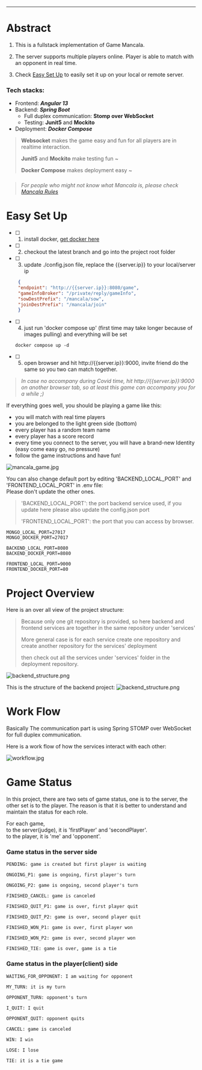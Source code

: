 
___
# Abstract
1. This is a fullstack implementation of Game Mancala.

2. The server supports multiple players online. Player is able to match with an opponent in real time. 

4. Check [Easy Set Up](#easy-set-up) to easily set it up on your local or remote server.


### Tech stacks:
  - Frontend: ***Angular 13***
  - Backend: ***Spring Boot***
    - Full duplex communication: **Stomp over WebSocket**
    - Testing: **Junit5** and **Mockito**
  - Deployment: ***Docker Compose***
 

> **Websocket** makes the game easy and fun for all players are in realtime interaction. 
> 
> **Junit5** and **Mockito** make testing fun ~
> 
> **Docker Compose** makes deployment easy ~

###
> *For people who might not know what Mancala is, please check [Mancala Rules](https://www.youtube.com/watch?v=OX7rj93m6o8)*


# Easy Set Up
 
- [ ] 1. install docker, [get docker here](https://docs.docker.com/get-docker/)
- [ ] 2. checkout the latest branch and go into the project root folder
- [ ] 3. update ./config.json file, replace the {{server.ip}} to your local/server ip
    ```json
     {
     "endpoint": "http://{{server.ip}}:8080/game",
     "gameInfoBroker": "/private/reply/gameInfo",
     "sowDestPrefix": "/mancala/sow",
     "joinDestPrefix": "/mancala/join"
     }
    ```
- [ ] 4. just run 'docker compose up' (first time may take longer because of images pulling) and everything will be set
    ```
    docker compose up -d
    ``` 
- [ ] 5. open browser and hit http://{{server.ip}}:9000, invite friend do the same so you two can match together.
> *In case no accompany during Covid time, hit http://{{server.ip}}:9000 on another browser tab,
> so at least this game can accompany you for a while ;)*

If everything goes well, you should be playing a game like this:
- you will match with real time players
- you are belonged to the light green side (bottom)
- every player has a random team name
- every player has a score record
- every time you connect to the server, you will have a brand-new Identity (easy come easy go, no pressure)
- follow the game instructions and have fun!

![mancala_game.jpg](readme/mancala-game.jpg)

You can also change default port by editing 'BACKEND_LOCAL_PORT' and 'FRONTEND_LOCAL_PORT' in .env file:\
Please don't update the other ones.
>'BACKEND_LOCAL_PORT': the port backend service used,
> if you update here please also update the config.json port
> 
>'FRONTEND_LOCAL_PORT': the port that you can access by browser.

```lombok.config
MONGO_LOCAL_PORT=27017
MONGO_DOCKER_PORT=27017

BACKEND_LOCAL_PORT=8080
BACKEND_DOCKER_PORT=8080

FRONTEND_LOCAL_PORT=9000
FRONTEND_DOCKER_PORT=80
```

# Project Overview
Here is an over all view of the project structure:
> Because only one git repository is provided, so here backend and frontend services are together in the same
> repository under 'services'
>
> More general case is for each service create one repository
> and create another repository for the services' deployment
> 
> then check out all the services under 'services' folder in the deployment repository.

![backend_structure.png](readme/mancala-structure.png)

This is the structure of the backend project:
![backend_structure.png](readme/mancala-backend-structure.png)


# Work Flow
Basically The communication part is using Spring STOMP over WebSocket for full duplex communication.


Here is a work flow of how the services interact with each other:

![workflow.jpg](readme/workflow.jpg)


# Game Status
In this project, there are two sets of game status, one is to the server, the other set is to the player.
The reason is that it is better to understand and maintain the status for each role.

For each game,\
to the server(judge), it is 'firstPlayer' and 'secondPlayer'.\
to the player, it is 'me' and 'opponent'.

### Game status in the server side
```lombok.config
PENDING: game is created but first player is waiting

ONGOING_P1: game is ongoing, first player's turn

ONGOING_P2: game is ongoing, second player's turn

FINISHED_CANCEL: game is canceled

FINISHED_QUIT_P1: game is over, first player quit

FINISHED_QUIT_P2: game is over, second player quit

FINISHED_WON_P1: game is over, first player won

FINISHED_WON_P2: game is over, second player won

FINISHED_TIE: game is over, game is a tie
```

### Game status in the player(client) side
```lombok.config
WAITING_FOR_OPPONENT: I am waiting for opponent

MY_TURN: it is my turn

OPPONENT_TURN: opponent's turn

I_QUIT: I quit

OPPONENT_QUIT: opponent quits

CANCEL: game is canceled

WIN: I win

LOSE: I lose

TIE: it is a tie game
```
    
